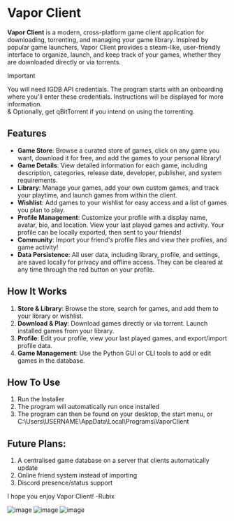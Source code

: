 # Vapor Client

**Vapor Client** is a modern, cross-platform game client application for downloading, torrenting, and managing your game library. Inspired by popular game launchers, Vapor Client provides a steam-like, user-friendly interface to organize, launch, and keep track of your games, whether they are downloaded directly or via torrents.

> [!IMPORTANT]
> You will need IGDB API credentials. The program starts with an onboarding where you'll enter these credentials. Instructions will be displayed for more information. <br>
> & Optionally, get qBitTorrent if you intend on using the torrenting. 

## Features

- **Game Store**: Browse a curated store of games, click on any game you want, download it for free, and add the games to your personal library!
- **Game Details**: View detailed information for each game, including description, categories, release date, developer, publisher, and system requirements.
- **Library**: Manage your games, add your own custom games, and track your playtime, and launch games from within the client.
- **Wishlist**: Add games to your wishlist for easy access and a list of games you plan to play.
- **Profile Management**: Customize your profile with a display name, avatar, bio, and location. View your last played games and activity. Your profile can be locally exported, then sent to your friends!
- **Community**: Import your friend's profile files and view their profiles, and game activity!
- **Data Persistence**: All user data, including library, profile, and settings, are saved locally for privacy and offline access. They can be cleared at any time through the red button on your profile.

## How It Works

1. **Store & Library**: Browse the store, search for games, and add them to your library or wishlist.
2. **Download & Play**: Download games directly or via torrent. Launch installed games from your library.
3. **Profile**: Edit your profile, view your last played games, and export/import profile data.
4. **Game Management**: Use the Python GUI or CLI tools to add or edit games in the database.

## How To Use

1. Run the Installer
2. The program will automatically run once installed
3. The program can then be found on your desktop, the start menu, or C:\Users\USERNAME\AppData\Local\Programs\VaporClient

## Future Plans:
1. A centralised game database on a server that clients automatically update
2. Online friend system instead of importing
2. Discord presence/status support

I hope you enjoy Vapor Client!
-Rubix

![image](https://github.com/user-attachments/assets/1b47335d-10dc-4577-87e4-85ccda00b61c)
![image](https://github.com/user-attachments/assets/5948393f-b6cb-466a-ad1c-361711f8f11d)
![image](https://github.com/user-attachments/assets/b729f804-d19b-4450-bc79-b54d571acda6)

